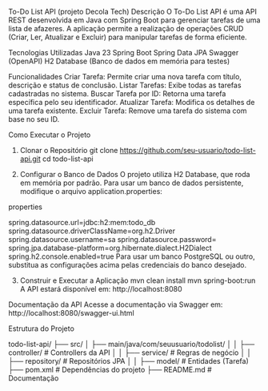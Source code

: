 To-Do List API (projeto Decola Tech)
Descrição
O To-Do List API é uma API REST desenvolvida em Java com Spring Boot para gerenciar tarefas de uma lista de afazeres. A aplicação permite a realização de operações CRUD (Criar, Ler, Atualizar e Excluir) para manipular tarefas de forma eficiente.

Tecnologias Utilizadas
Java 23
Spring Boot
Spring Data JPA
Swagger (OpenAPI)
H2 Database (Banco de dados em memória para testes)

Funcionalidades
Criar Tarefa: Permite criar uma nova tarefa com título, descrição e status de conclusão.
Listar Tarefas: Exibe todas as tarefas cadastradas no sistema.
Buscar Tarefa por ID: Retorna uma tarefa específica pelo seu identificador.
Atualizar Tarefa: Modifica os detalhes de uma tarefa existente.
Excluir Tarefa: Remove uma tarefa do sistema com base no seu ID.

Como Executar o Projeto
1. Clonar o Repositório
git clone https://github.com/seu-usuario/todo-list-api.git
cd todo-list-api

3. Configurar o Banco de Dados
O projeto utiliza H2 Database, que roda em memória por padrão. Para usar um banco de dados persistente, modifique o arquivo application.properties:

properties

spring.datasource.url=jdbc:h2:mem:todo_db
spring.datasource.driverClassName=org.h2.Driver
spring.datasource.username=sa
spring.datasource.password=
spring.jpa.database-platform=org.hibernate.dialect.H2Dialect
spring.h2.console.enabled=true
Para usar um banco PostgreSQL ou outro, substitua as configurações acima pelas credenciais do banco desejado.

3. Construir e Executar a Aplicação
mvn clean install
mvn spring-boot:run
A API estará disponível em: http://localhost:8080

Documentação da API
Acesse a documentação via Swagger em:
http://localhost:8080/swagger-ui.html

Estrutura do Projeto

todo-list-api/
├── src/
│   ├── main/java/com/seuusuario/todolist/
│   │   ├── controller/    # Controllers da API
│   │   ├── service/       # Regras de negócio
│   │   ├── repository/    # Repositórios JPA
│   │   ├── model/         # Entidades (Tarefa)
├── pom.xml                # Dependências do projeto
├── README.md              # Documentação
